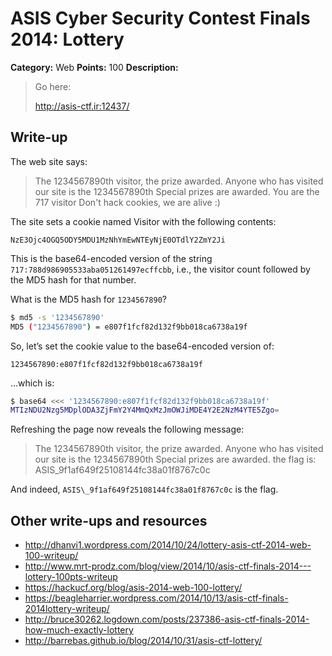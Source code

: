 # ASIS Cyber Security Contest Finals 2014: Lottery

**Category:** Web
**Points:** 100
**Description:**

> Go here:
>
> <http://asis-ctf.ir:12437/>

## Write-up

The web site says:

> The 1234567890th visitor, the prize awarded.
> Anyone who has visited our site is the 1234567890th Special prizes are awarded.
> You are the 717 visitor
> Don't hack cookies, we are alive :)

The site sets a cookie named Visitor with the following contents:

```
NzE3Ojc4OGQ5ODY5MDU1MzNhYmEwNTEyNjE0OTdlY2ZmY2Ji
```

This is the base64-encoded version of the string `717:788d986905533aba051261497ecffcbb`, i.e., the visitor count followed by the MD5 hash for that number.

What is the MD5 hash for `1234567890`?

```bash
$ md5 -s '1234567890'
MD5 ("1234567890") = e807f1fcf82d132f9bb018ca6738a19f
```

So, let’s set the cookie value to the base64-encoded version of:

```
1234567890:e807f1fcf82d132f9bb018ca6738a19f
```

…which is:

```bash
$ base64 <<< '1234567890:e807f1fcf82d132f9bb018ca6738a19f'
MTIzNDU2Nzg5MDplODA3ZjFmY2Y4MmQxMzJmOWJiMDE4Y2E2NzM4YTE5Zgo=
```

Refreshing the page now reveals the following message:

> The 1234567890th visitor, the prize awarded.
> Anyone who has visited our site is the 1234567890th Special prizes are awarded.
> the flag is: ASIS_9f1af649f25108144fc38a01f8767c0c

And indeed, `ASIS\_9f1af649f25108144fc38a01f8767c0c` is the flag.

## Other write-ups and resources
* <http://dhanvi1.wordpress.com/2014/10/24/lottery-asis-ctf-2014-web-100-writeup/>
* <http://www.mrt-prodz.com/blog/view/2014/10/asis-ctf-finals-2014---lottery-100pts-writeup>
* <https://hackucf.org/blog/asis-2014-web-100-lottery/>
* <https://beagleharrier.wordpress.com/2014/10/13/asis-ctf-finals-2014lottery-writeup/>
* <http://bruce30262.logdown.com/posts/237386-asis-ctf-finals-2014-how-much-exactly-lottery>
* <http://barrebas.github.io/blog/2014/10/31/asis-ctf-lottery/>
